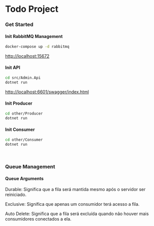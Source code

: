 # Todo Project 


### Get Started


#### Init RabbitMQ Management

```bash
docker-compose up -d rabbitmq
```
<http://localhost:15672>


#### Init API

```bash
cd src/Admin.Api
dotnet run
```
<http://localhost:6601/swagger/index.html>


#### Init Producer

```bash
cd other/Producer
dotnet run
```


#### Init Consumer

```bash
cd other/Consumer
dotnet run
```


<br>



### Queue Management

#### Queue Arguments

Durable: Significa que a fila será mantida mesmo após o servidor ser reiniciado.

Exclusive: Significa que apenas um consumidor terá acesso a fila.

Auto Delete: Significa que a fila será excluída quando não houver mais consumidores conectados a ela.
